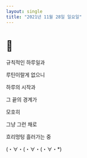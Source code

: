 ```yaml
---
layout: single
title: "2021년 11월 28일 일요일"
---
```


# 💟

규칙적인 하루일과

루틴이랄게 없으니

하루의 시작과

그 끝의 경계가

모호히

그냥 그런 채로

흐리멍텅 흘러가는 중 

(・∀・(・∀・(・∀・*)
